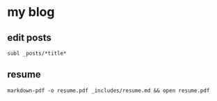 # my blog

## edit posts

    subl _posts/*title*

## resume

    markdown-pdf -o resume.pdf _includes/resume.md && open resume.pdf
